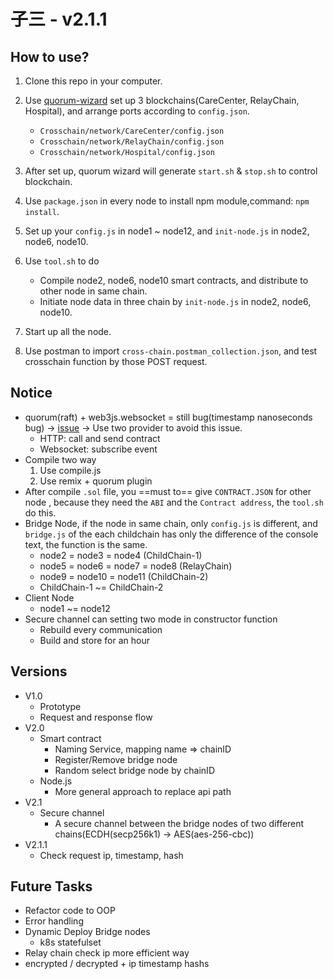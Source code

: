 # 子三 - v2.1.1

## How to use?

1. Clone this repo in your computer.
2. Use [quorum-wizard](https://github.com/jpmorganchase/quorum-wizard) set up 3 blockchains(CareCenter, RelayChain, Hospital), and arrange ports according to `config.json`.
	- `Crosschain/network/CareCenter/config.json`
	- `Crosschain/network/RelayChain/config.json`
	- `Crosschain/network/Hospital/config.json`
3. After set up, quorum wizard will generate `start.sh` & `stop.sh` to control blockchain.
4. Use `package.json` in every node to install npm module,command: `npm install`.
5. Set up your `config.js` in node1 ~ node12, and `init-node.js` in node2, node6, node10.
6. Use `tool.sh` to do
	- Compile node2, node6, node10 smart contracts, and distribute to other node in same chain.
	- Initiate node data in three chain by `init-node.js` in node2, node6, node10.

7. Start up all the node.
8. Use postman to import `cross-chain.postman_collection.json`, and test crosschain function by those POST request.

## Notice

- quorum(raft) + web3js.websocket = still bug(timestamp nanoseconds bug) -> [issue](https://github.com/ethereum/web3.js/issues/3442) -> Use two provider to avoid this issue.
	- HTTP: call and send contract
	- Websocket: subscribe event
- Compile two way
	1. Use compile.js
	2. Use remix + quorum plugin 
- After compile `.sol` file, you ==must to== give `CONTRACT.JSON` for other node , because they need the `ABI` and the `Contract address`, the `tool.sh` do this.
- Bridge Node, if the node in same chain, only `config.js` is different, and `bridge.js` of the each childchain has only the difference of the console text, the function is the same.
	- node2 = node3 = node4 (ChildChain-1)
	- node5 = node6 = node7 = node8 (RelayChain)
	- node9 = node10 = node11 (ChildChain-2)
	- ChildChain-1 ~= ChildChain-2
- Client Node
   - node1 ~= node12
- Secure channel can setting two mode in constructor function
	- Rebuild every communication
	- Build and store for an hour

## Versions

- V1.0
	- Prototype
	- Request and response flow
- V2.0
	- Smart contract
		- Naming Service, mapping name => chainID
		- Register/Remove bridge node
		- Random select bridge node by chainID
	- Node.js
		- More general approach to replace api path
- V2.1
	- Secure channel
		- A secure channel between the bridge nodes of two different chains(ECDH(secp256k1) -> AES(aes-256-cbc))
- V2.1.1
	- Check request ip, timestamp, hash

## Future Tasks

- Refactor code to OOP
- Error handling
- Dynamic Deploy Bridge nodes
	- k8s statefulset
- Relay chain check ip more efficient way
- encrypted / decrypted + ip timestamp hashs
